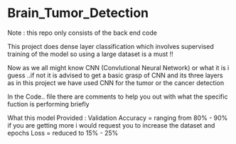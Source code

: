 # Brain_Tumor_Detection

Note : this repo only consists of the back end code 

This project does dense layer classification which involves supervised training of the model so using a large dataset is a must !!

Now as we all might know CNN (Convlutional Neural Network) or what it is i guess 
..if not it is advised to get a basic grasp of CNN and its three layers as in this project we have used CNN for the tumor or the cancer detection

In the Code.. file there are comments to help you out with what the specific fuction is performing briefly

What this model Provided : Validation Accuracy = ranging from 80% - 90% if you are getting more i would request you to increase the dataset and epochs
                           Loss = reduced to 15% - 25% 

